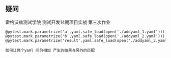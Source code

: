 ##  疑问

霍格沃兹测试学院 测试开发14期项目实战 第三次作业

    @pytest.mark.parametrize('a',yaml.safe_load(open('./addyaml_1.yaml')))
    @pytest.mark.parametrize('b',yaml.safe_load(open('./addyaml_2.yaml')))
    @pytest.mark.parametrize('result',yaml.safe_load(open('./addyaml_3.yaml')))
    
    如何让两个yaml 问价相加 产生的结果与另外的匹配 

